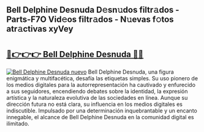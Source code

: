 ## Bell Delphine Desnuda D𝚎sn𝚞dos filtr𝚊dos - Parts-F7O Vid𝚎os filtr𝚊dos - N𝚞evas f𝚘tos atr𝚊ctivas xyVey

# <h2><a href="http://mb1n7n.tromn.icu/?c=Bell+Delphine+Desnuda">🔗👉👉👉 Bell Delphine Desnuda 🔗🔗</a></h2>

[![Bell Delphine Desnuda nuevo](https://i.imgur.com/pEAQMta.gif)](http://mb1n7n.tromn.icu/?c=Bell+Delphine+Desnuda)
Bell Delphine Desnuda, una figura enigmática y multifacética, desafía las etiquetas simples. Su uso pionero de los medios digitales para la autorrepresentación ha cautivado y enfurecido a sus seguidores, encendiendo debates sobre la identidad, la expresión artística y la naturaleza evolutiva de las sociedades en línea. Aunque su dirección futura no está clara, su influencia en los medios digitales es indiscutible. Impulsado por una determinación inquebrantable y un encanto innegable, el alcance de Bell Delphine Desnuda en la comunidad digital es ilimitado.
